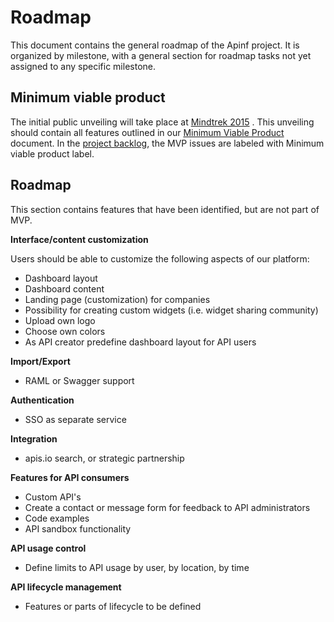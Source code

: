 # Roadmap

This document contains the general roadmap of the Apinf project. It is organized by milestone, with a general section for roadmap tasks not yet assigned to any specific milestone.

## Minimum viable product

The initial public unveiling will take place at [Mindtrek 2015](http://www.mindtrek.org/2015/) . This unveiling should contain all features outlined in our [Minimum Viable Product](/Minimum-viable-platform-specification-T1e6HzUYgYk)  document. In the [project backlog](https://github.com/apinf/api-umbrella-dashboard/issues), the MVP issues are labeled with Minimum viable product label.

## Roadmap

This section contains features that have been identified, but are not part of MVP.

**Interface/content customization**

Users should be able to customize the following aspects of our platform:

*   Dashboard layout
*   Dashboard content
*   Landing page (customization) for companies
*   Possibility for creating custom widgets (i.e. widget sharing community)
*   Upload own logo
*   Choose own colors
*   As API creator predefine dashboard layout for API users

**Import/Export**

*   RAML or Swagger support

**Authentication**

*   SSO as separate service

**Integration**

*   apis.io search, or strategic partnership

**Features for API consumers**

*   Custom API's
*   Create a contact or message form for feedback to API administrators
*   Code examples
*   API sandbox functionality

**API usage control**

*   Define limits to API usage by user, by location, by time

**API lifecycle management**

*   Features or parts of lifecycle to be defined